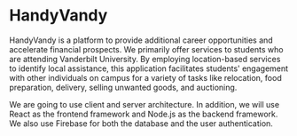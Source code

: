 # HandyVandy

HandyVandy is a platform to provide additional career opportunities and accelerate financial prospects. We primarily offer services to students who are attending Vanderbilt University. By employing location-based services to identify local 
assistance, this application facilitates students' engagement with other individuals on campus for a variety of tasks like relocation, food preparation, delivery, selling unwanted goods, and auctioning. 


We are going to use client and server architecture. In addition, we will use React as the frontend framework and Node.js as the backend framework. We also use Firebase for both the database and the user authentication. 
